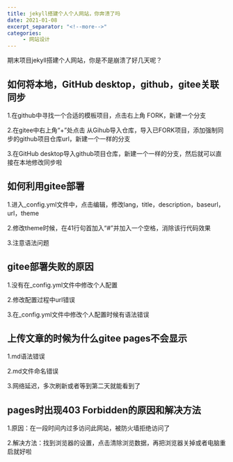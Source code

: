 ```yaml
---
title: jekyll搭建个人个人网站，你奔溃了吗
date: 2021-01-08
excerpt_separator: "<!--more-->"
categories:
     - 网站设计
---
```


期末项目jekyll搭建个人网站，你是不是崩溃了好几天呢？

<!--more-->

## 如何将本地，GitHub desktop，github，gitee关联同步

1.在github中寻找一个合适的模板项目，点击右上角 FORK，新建一个分支

2.在gitee中右上角“+”处点击 从Gihub导入仓库，导入已FORK项目，添加强制同步的github项目仓库url，新建一个一样的分支

3.在GitHub desktop导入github项目仓库，新建一个一样的分支，然后就可以直接在本地修改同步啦

## 如何利用gitee部署
1.进入_config.yml文件中，点击编辑，修改lang，title，description，baseurl，url，theme

2.修改theme时候，在41行句首加入“#”并加入一个空格，消除该行代码效果

3.注意语法问题

## gitee部署失败的原因
1.没有在_config.yml文件中修改个人配置

2.修改配置过程中url错误

3.在_config.yml文件中修改个人配置时候有语法错误

## 上传文章的时候为什么gitee pages不会显示
1.md语法错误

2.md文件命名错误

3.网络延迟，多次刷新或者等到第二天就能看到了

## pages时出现403 Forbidden的原因和解决方法
1.原因：在一段时间内过多访问此网站，被防火墙拒绝访问了

2.解决方法：找到浏览器的设置，点击清除浏览数据，再把浏览器关掉或者电脑重启就好啦
